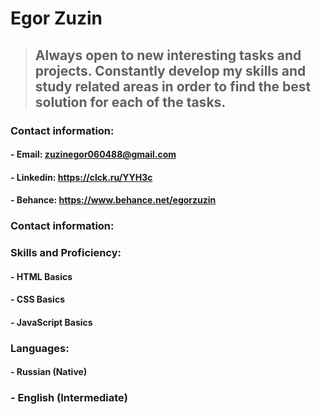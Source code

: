 # Egor Zuzin
> ## Always open to new interesting tasks and projects. Constantly develop my skills and study related areas in order to find the best solution for each of the tasks. 
### Contact information:
#### - Email: zuzinegor060488@gmail.com
#### - Linkedin: https://clck.ru/YYH3c
#### - Behance: https://www.behance.net/egorzuzin
### Contact information:
### Skills and Proficiency:
#### - HTML Basics
#### - CSS Basics
#### - JavaScript Basics
### Languages:
#### - Russian (Native)
### - English (Intermediate)
